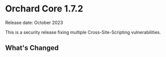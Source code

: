 # Orchard Core 1.7.2

Release date: October 2023

This is a security release fixing multiple Cross-Site-Scripting vulnerabilities.

## What's Changed
